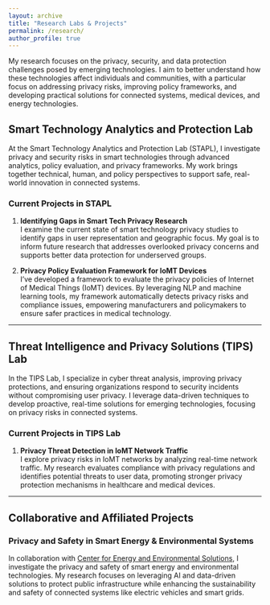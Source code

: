 ```yaml
---
layout: archive
title: "Research Labs & Projects"
permalink: /research/
author_profile: true
---
```


My research focuses on the privacy, security, and data protection challenges posed by emerging technologies. I aim to better understand how these technologies affect individuals and communities, with a particular focus on addressing privacy risks, improving policy frameworks, and developing practical solutions for connected systems, medical devices, and energy technologies.


## Smart Technology Analytics and Protection Lab

At the Smart Technology Analytics and Protection Lab (STAPL), I investigate privacy and security risks in smart technologies through advanced analytics, policy evaluation, and privacy frameworks. My work brings together technical, human, and policy perspectives to support safe, real-world innovation in connected systems.


### Current Projects in STAPL

1. **Identifying Gaps in Smart Tech Privacy Research**  
   I examine the current state of smart technology privacy studies to identify gaps in user representation and geographic focus. My goal is to inform future research that addresses overlooked privacy concerns and supports better data protection for underserved groups.


2. **Privacy Policy Evaluation Framework for IoMT Devices**  
   I’ve developed a framework to evaluate the privacy policies of Internet of Medical Things (IoMT) devices. By leveraging NLP and machine learning tools, my framework automatically detects privacy risks and compliance issues, empowering manufacturers and policymakers to ensure safer practices in medical technology.

---

## **Threat Intelligence and Privacy Solutions (TIPS) Lab**

In the TIPS Lab, I specialize in cyber threat analysis, improving privacy protections, and ensuring organizations respond to security incidents without compromising user privacy. I leverage data-driven techniques to develop proactive, real-time solutions for emerging technologies, focusing on privacy risks in connected systems.


### **Current Projects in TIPS Lab**

1. **Privacy Threat Detection in IoMT Network Traffic**  
   I explore privacy risks in IoMT networks by analyzing real-time network traffic. My research evaluates compliance with privacy regulations and identifies potential threats to user data, promoting stronger privacy protection mechanisms in healthcare and medical devices.


---

## **Collaborative and Affiliated Projects**

### **Privacy and Safety in Smart Energy & Environmental Systems**  
In collaboration with [Center for Energy and Environmental Solutions](https://scsu.edu/cees), I investigate the privacy and safety of smart energy and environmental technologies. My research focuses on leveraging AI and data-driven solutions to protect public infrastructure while enhancing the sustainability and safety of connected systems like electric vehicles and smart grids.